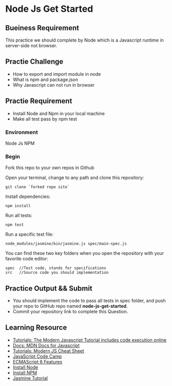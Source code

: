 # Node Js Get Started


## Bueiness Requirement

This practice we should complete by Node which is a Javascript runtime in server-side not browser. 

## Practie Challenge
- How to export and import module in node
- What is npm and package.json
- Why Javascript can not run in browser


## Practie Requirement

- Install Node and Npm in your local machine
- Make all test pass by npm test

### Environment
Node Js
NPM

### Begin

Fork this repo to your own repos in Github

Open your terminal, change to any path and clone this repository:
```
git clone `forked repo site`
```
Install dependencies:
```
npm install
```
Run all tests:
```
npm test
```
Run a specific test file:
```
node_modules/jasmine/bin/jasmine.js spec/main-spec.js
```
You can find these two key folders when you open the repository with your favorite code editor:
```
spec  //Test code, stands for specifications
src   //Source code you should implementation
```

## Practice Output && Submit
- You should implement the code to pass all tests in spec folder, and push your repo to GitHub repo named **node-js-get-started**.
- Commit your repository link to complete this Question.

## Learning Resource
* [Tutorials: The Modern Javascript Tutorial includes code execution online](http://javascript.info/)
* [Docs: MDN Docs for Javascript](https://developer.mozilla.org/zh-CN/docs/Learn/Getting_started_with_the_web/JavaScript_basics)
* [Tutorials: Modern JS Cheat Sheet](https://mbeaudru.github.io/modern-js-cheatsheet/)
* [JavaScript Code Camp](https://www.freecodecamp.org/challenges/comment-your-javascript-code)
* [ECMAScript 6 Features](http://es6.ruanyifeng.com/)
* [Install Node](https://github.com/creationix/nvm)
* [Install NPM](https://github.com/npm/npm)
* [Jasmine Tutorial](http://jasmine.github.io/2.4/introduction.html)
